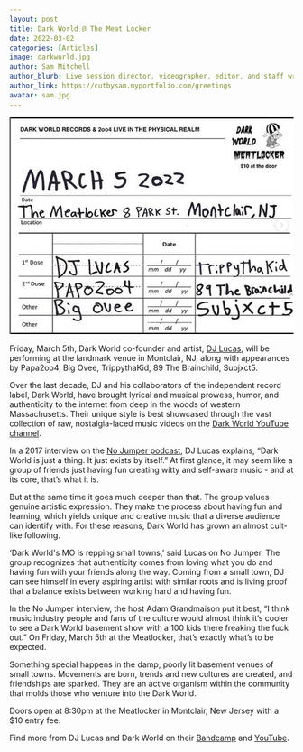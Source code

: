 ```yaml
---
layout: post
title: Dark World @ The Meat Locker
date: 2022-03-02
categories: [Articles]
image: darkworld.jpg
author: Sam Mitchell
author_blurb: Live session director, videographer, editor, and staff writer for Tapedrop since 2019
author_link: https://cutbysam.myportfolio.com/greetings
avatar: sam.jpg
---
```


![meat locker](/assets/images/posts/darkworld.jpg)

Friday, March 5th, Dark World co-founder and artist, [DJ Lucas](https://www.instagram.com/djlucas413/?hl=en), will be performing at the landmark venue in Montclair, NJ, along with appearances by Papa2oo4, Big Ovee, TrippythaKid, 89 The Brainchild, Subjxct5.

Over the last decade, DJ and his collaborators of the independent record label, Dark World, have brought lyrical and musical prowess, humor, and authenticity to the internet from deep in the woods of western Massachusetts. Their unique style is best showcased through the vast collection of raw, nostalgia-laced music videos on the [Dark World YouTube channel](https://www.youtube.com/c/DARKWORLDMA/featured).

In a 2017 interview on the [No Jumper podcast](https://www.youtube.com/watch?v=fDbdPDl-m3E), DJ Lucas explains, “Dark World is just a thing. It just exists by itself.” At first glance, it may seem like a group of friends just having fun creating witty and self-aware music - and at its core, that’s what it is.

But at the same time it goes much deeper than that. The group values genuine artistic expression. They make the process about having fun and learning, which yields unique and creative music that a diverse audience can identify with. For these reasons, Dark World has grown an almost cult-like following.

‘Dark World's MO is repping small towns,’ said Lucas on No Jumper. The group recognizes that authenticity comes from loving what you do and having fun with your friends along the way. Coming from a small town, DJ can see himself in every aspiring artist with similar roots and is living proof that a balance exists between working hard and having fun.

In the No Jumper interview, the host Adam Grandmaison put it best, “I think music industry people and fans of the culture would almost think it’s cooler to see a Dark World basement show with a 100 kids there freaking the fuck out.” On Friday, March 5th at the Meatlocker, that’s exactly what’s to be expected.

Something special happens in the damp, poorly lit basement venues of small towns. Movements are born, trends and new cultures are created, and friendships are sparked. They are an active organism within the community that molds those who venture into the Dark World.

Doors open at 8:30pm at the Meatlocker in Montclair, New Jersey with a $10 entry fee.

Find more from DJ Lucas and Dark World on their [Bandcamp](https://darkworld.bandcamp.com/) and [YouTube](https://www.youtube.com/c/DARKWORLDMA/featured).
